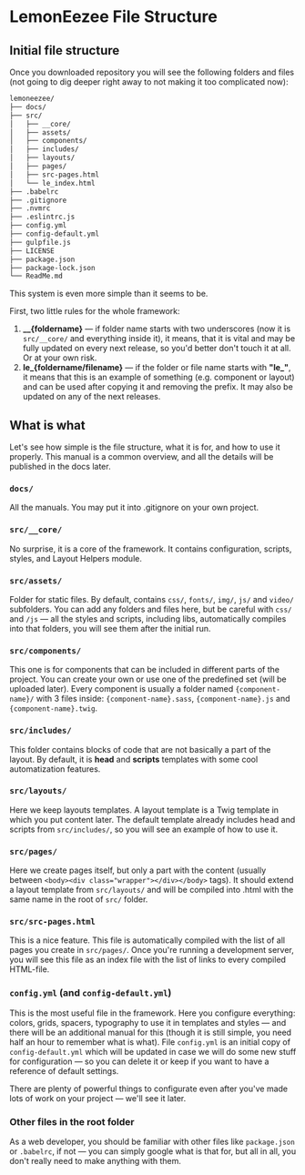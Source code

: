 # LemonEezee File Structure

## Initial file structure

Once you downloaded repository you will see the following folders and files (not going to dig deeper right away to not making it too complicated now):

```bash
lemoneezee/
├── docs/
├── src/
│   ├── __core/
│   ├── assets/
│   ├── components/
│   ├── includes/
│   ├── layouts/
│   ├── pages/
│   ├── src-pages.html
│   └── le_index.html
├── .babelrc
├── .gitignore
├── .nvmrc
├── .eslintrc.js
├── config.yml
├── config-default.yml
├── gulpfile.js
├── LICENSE
├── package.json
├── package-lock.json
└── ReadMe.md
```

This system is even more simple than it seems to be. 

First, two little rules for the whole framework:

1. **__{foldername}** — if folder name starts with two underscores (now it is `src/__core/` and everything inside it), it means, that it is vital and may be fully updated on every next release, so you'd better don't touch it at all. Or at your own risk. 
2. **le_{foldername/filename}** — if the folder or file name starts with **"le_"**, it means that this is an example of something (e.g. component or layout) and can be used after copying it and removing the prefix. It may also be updated on any of the next releases. 

## What is what

Let's see how simple is the file structure, what it is for, and how to use it properly. This manual is a common overview, and all the details will be published in the docs later.

### `docs/`

All the manuals. You may put it into .gitignore on your own project.

### `src/__core/`

No surprise, it is a core of the framework. It contains configuration, scripts, styles, and Layout Helpers module.

### `src/assets/`

Folder for static files. By default, contains `css/`, `fonts/`, `img/`, `js/` and `video/` subfolders. You can add any folders and files here, but be careful with `css/` and `/js` — all the styles and scripts, including libs, automatically compiles into that folders, you will see them after the initial run.

### `src/components/`

This one is for components that can be included in different parts of the project. You can create your own or use one of the predefined set (will be uploaded later). Every component is usually a folder named `{component-name}/` with 3 files inside: `{component-name}.sass`, `{component-name}.js` and `{component-name}.twig`.

### `src/includes/`

This folder contains blocks of code that are not basically a part of the layout. By default, it is **head** and **scripts** templates with some cool automatization features. 

### `src/layouts/`

Here we keep layouts templates. A layout template is a Twig template in which you put content later. The default template already includes head and scripts from `src/includes/`, so you will see an example of how to use it.

### `src/pages/`

Here we create pages itself, but only a part with the content (usually between `<body><div class="wrapper"></div></body>` tags). It should extend a layout template from `src/layouts/` and will be compiled into .html with the same name in the root of `src/` folder.

### `src/src-pages.html`

This is a nice feature. This file is automatically compiled with the list of all pages you create in `src/pages/`. Once you're running a development server, you will see this file as an index file with the list of links to every compiled HTML-file.

### `config.yml` (and `config-default.yml`)

This is the most useful file in the framework. Here you configure everything: colors, grids, spacers, typography to use it in templates and styles — and there will be an additional manual for this (though it is still simple, you need half an hour to remember what is what). File `config.yml` is an initial copy of `config-default.yml` which will be updated in case we will do some new stuff for configuration — so you can delete it or keep if you want to have a reference of default settings. 

There are plenty of powerful things to configurate even after you've made lots of work on your project — we'll see it later.

### Other files in the root folder

As a web developer, you should be familiar with other files like `package.json` or `.babelrc`, if not — you can simply google what is that for, but all in all, you don't really need to make anything with them.